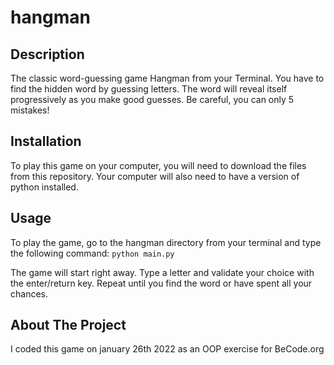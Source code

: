 # hangman

## Description
The classic word-guessing game Hangman from your Terminal. 
You have to find the hidden word by guessing letters. The word will reveal itself
progressively as you make good guesses. Be careful, you can only 5 mistakes! 


## Installation
To play this game on your computer, you will need to download the files from this repository.
Your computer will also need to have a version of python installed. 


## Usage
To play the game, go to the hangman directory from your terminal and type the following command:
```python main.py```

The game will start right away. 
Type a letter and validate your choice with the enter/return key. 
Repeat until you find the word or have spent all your chances.


## About The Project
I coded this game on january 26th 2022 as an OOP exercise for BeCode.org
